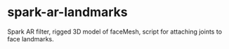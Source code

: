 # spark-ar-landmarks
Spark AR filter, rigged 3D model of faceMesh, script for attaching joints to face landmarks.
